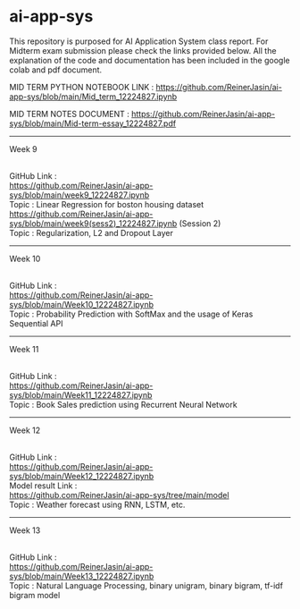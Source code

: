# ai-app-sys

This repository is purposed for AI Application System class report. For Midterm exam submission please check the links provided below. All the explanation of the code and documentation has been included in the google colab and pdf document.

MID TERM PYTHON NOTEBOOK LINK :
https://github.com/ReinerJasin/ai-app-sys/blob/main/Mid_term_12224827.ipynb

MID TERM NOTES DOCUMENT :
https://github.com/ReinerJasin/ai-app-sys/blob/main/Mid-term-essay_12224827.pdf

---

Week 9
<br><br>

GitHub Link :
<br>
https://github.com/ReinerJasin/ai-app-sys/blob/main/week9_12224827.ipynb
<br>
Topic : Linear Regression for boston housing dataset
<br>
https://github.com/ReinerJasin/ai-app-sys/blob/main/week9(sess2)_12224827.ipynb (Session 2)
<br>
Topic : Regularization, L2 and Dropout Layer

---

Week 10
<br><br>

GitHub Link :
<br>
https://github.com/ReinerJasin/ai-app-sys/blob/main/Week10_12224827.ipynb
<br>
Topic : Probability Prediction with SoftMax and the usage of Keras Sequential API
<br>

---

Week 11
<br><br>

GitHub Link :
<br>
https://github.com/ReinerJasin/ai-app-sys/blob/main/Week11_12224827.ipynb
<br>
Topic : Book Sales prediction using Recurrent Neural Network
<br>

---

Week 12
<br><br>

GitHub Link :
<br>
https://github.com/ReinerJasin/ai-app-sys/blob/main/Week12_12224827.ipynb
<br>
Model result Link :
<br>
https://github.com/ReinerJasin/ai-app-sys/tree/main/model
<br>
Topic : Weather forecast using RNN, LSTM, etc.
<br>

---

Week 13
<br><br>

GitHub Link :
<br>
https://github.com/ReinerJasin/ai-app-sys/blob/main/Week13_12224827.ipynb
<br>
Topic : Natural Language Processing, binary unigram, binary bigram, tf-idf bigram model
<br>
